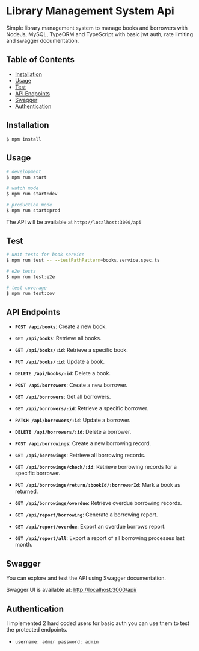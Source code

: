 # Library Management System Api

Simple library management system to manage books and borrowers with NodeJs, MySQL, TypeORM and TypeScript with basic jwt auth, rate limiting and swagger documentation.

## Table of Contents

- [Installation](#installation)
- [Usage](#usage)
- [Test](#test)
- [API Endpoints](#api-endpoints)
- [Swagger](#swagger)
- [Authentication](#authentication)





## Installation

```bash
$ npm install
```

## Usage

```bash
# development
$ npm run start

# watch mode
$ npm run start:dev

# production mode
$ npm run start:prod
```
The API will be available at `http://localhost:3000/api`

## Test

```bash
# unit tests for book service
$ npm run test -- --testPathPattern=books.service.spec.ts

# e2e tests
$ npm run test:e2e

# test coverage
$ npm run test:cov
```

## API Endpoints

- **`POST /api/books`**: Create a new book.
- **`GET /api/books`**: Retrieve all books.
- **`GET /api/books/:id`**: Retrieve a specific book.
- **`PUT /api/books/:id`**: Update a book.
- **`DELETE /api/books/:id`**: Delete a book.

- **`POST /api/borrowers`**: Create a new borrower.
- **`GET /api/borrowers`**: Get all borrowers.
- **`GET /api/borrowers/:id`**: Retrieve a specific borrower.
- **`PATCH /api/borrowers/:id`**: Update a borrower.
- **`DELETE /api/borrowers/:id`**: Delete a borrower.

- **`POST /api/borrowings`**: Create a new borrowing record.
- **`GET /api/borrowings`**: Retrieve all borrowing records.
- **`GET /api/borrowings/check/:id`**: Retrieve borrowing records for a specific borrower.
- **`PUT /api/borrowings/return/:bookId/:borrowerId`**: Mark a book as returned.
- **`GET /api/borrowings/overdue`**: Retrieve overdue borrowing records.

- **`GET /api/report/borrowing`**: Generate a borrowing report.
- **`GET /api/report/overdue`**: Export an overdue borrows report.
- **`GET /api/report/all`**: Export a report of all borrowing processes last month.

## Swagger

You can explore and test the API using Swagger documentation.

Swagger UI is available at: [http://localhost:3000/api/](http://localhost:3000/api/)

## Authentication

I implemented 2 hard coded users for basic auth you can use them to test the protected endpoints.

- `username: admin password: admin`